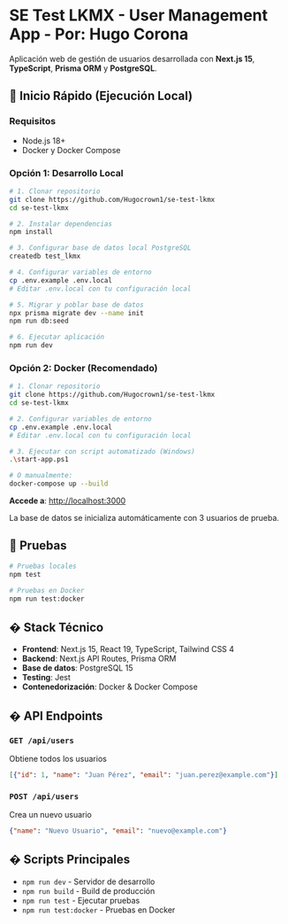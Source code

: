 # SE Test LKMX - User Management App - Por: Hugo Corona 

Aplicación web de gestión de usuarios desarrollada con **Next.js 15**, **TypeScript**, **Prisma ORM** y **PostgreSQL**.

## 🚀 Inicio Rápido (Ejecución Local)

### Requisitos
- Node.js 18+
- Docker y Docker Compose

### Opción 1: Desarrollo Local
```bash
# 1. Clonar repositorio
git clone https://github.com/Hugocrown1/se-test-lkmx
cd se-test-lkmx

# 2. Instalar dependencias
npm install

# 3. Configurar base de datos local PostgreSQL
createdb test_lkmx

# 4. Configurar variables de entorno
cp .env.example .env.local
# Editar .env.local con tu configuración local

# 5. Migrar y poblar base de datos
npx prisma migrate dev --name init
npm run db:seed

# 6. Ejecutar aplicación
npm run dev
```

### Opción 2: Docker (Recomendado)
```bash
# 1. Clonar repositorio
git clone https://github.com/Hugocrown1/se-test-lkmx
cd se-test-lkmx

# 2. Configurar variables de entorno
cp .env.example .env.local
# Editar .env.local con tu configuración local

# 3. Ejecutar con script automatizado (Windows)
.\start-app.ps1

# O manualmente:
docker-compose up --build
```

**Accede a**: [http://localhost:3000](http://localhost:3000)

La base de datos se inicializa automáticamente con 3 usuarios de prueba.

## 🧪 Pruebas

```bash
# Pruebas locales
npm test

# Pruebas en Docker
npm run test:docker
```

## � Stack Técnico

- **Frontend**: Next.js 15, React 19, TypeScript, Tailwind CSS 4
- **Backend**: Next.js API Routes, Prisma ORM  
- **Base de datos**: PostgreSQL 15
- **Testing**: Jest
- **Contenedorización**: Docker & Docker Compose

## �️ API Endpoints

### `GET /api/users`
Obtiene todos los usuarios
```json
[{"id": 1, "name": "Juan Pérez", "email": "juan.perez@example.com"}]
```

### `POST /api/users` 
Crea un nuevo usuario
```json
{"name": "Nuevo Usuario", "email": "nuevo@example.com"}
```

## � Scripts Principales

- `npm run dev` - Servidor de desarrollo
- `npm run build` - Build de producción  
- `npm run test` - Ejecutar pruebas
- `npm run test:docker` - Pruebas en Docker

